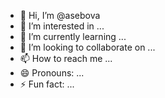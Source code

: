 - 👋 Hi, I’m @asebova
- 👀 I’m interested in ...
- 🌱 I’m currently learning ...
- 💞️ I’m looking to collaborate on ...
- 📫 How to reach me ...
- 😄 Pronouns: ...
- ⚡ Fun fact: ...

<!---
asebova/asebova is a ✨ special ✨ repository because its `README.md` (this file) appears on your GitHub profile.
You can click the Preview link to take a look at your changes.
--->
